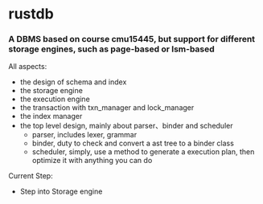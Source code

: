 # rustdb
### A DBMS based on course cmu15445, but support for different storage engines, such as page-based or lsm-based

All aspects:
- the design of schema and index
- the storage engine
- the execution engine
- the transaction with txn_manager and lock_manager
- the index manager
- the top level design, mainly about parser、binder and scheduler
    - parser, includes lexer, grammar
    - binder, duty to check and convert a ast tree to a binder class
    - scheduler, simply, use a method to generate a execution plan, then optimize it with anything you can do

Current Step:
- Step into Storage engine
